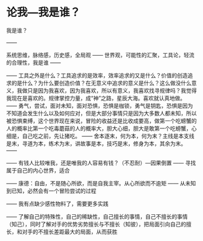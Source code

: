 # 论我—我是谁？

我是谁？

——

系统思维，脉络感，历史感，全局观
——
世界观，可能性的汇聚，工具论，轻流的合理性，我是谁
——

——
工具之外是什么？工具追求的是效率，效率追求的又是什么？价值的创造追求的是什么？为什么要创造价值？在无意义中追求的意义是什么？这么做没什么意义，我做只是因为我喜欢，因为我喜欢，所以有意义，我喜欢找寻规律吗？我觉得我现在是喜欢的。规律掌控力量，成“神”之路，星辰大海。喜欢就认真地做。
——
勇气，尝试，面对未知，面对恐惧，恐惧是枷锁，勇气是钥匙，恐惧是因为不知道会发生什么以及如何应对，但是大部分事情只是因为大多数人都未知，所以被恐惧束缚，这个世界现在来说，冒险的收益还是比收成要高，做第一个吃螃蟹的人的概率比第一个吃毒蘑菇的人的概率大，胆大心细，胆大是敢第一个吃螃蟹，心细是，自己吃之前，先让猪吃。
——
舍本逐末，何为本，何为末？主线是本支线是末，寻道为本，练术为末，讲故事是本，技巧是末，修身为本，其余为末。
——

——
有钱人比较唯我，还是唯我的人容易有钱？（不忍耐）—因果倒置
——
寻找属于自己的内心世界，适合

——
康德：自由，不是随心所欲，而是自我主宰。从心所欲而不逾矩
——
从未知到已知，必然会有一个冒险尝试的过程

——
我有点缺少感性物料了，需要更多实践

——
了解自己的特殊性，自己的稀缺性，自己擅长的事情，自己不擅长的事情（知己），同时了解对手的优势劣势擅长与不擅长（知彼），把局面引向自己的擅长，和对手的不擅长差距最大的局面，从而获胜
